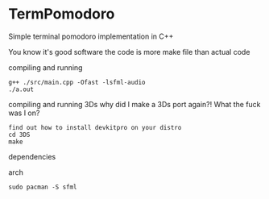 # TermPomodoro
Simple terminal pomodoro implementation in C++ 

You know it's good software the code is more make file than actual code

compiling and running

    g++ ./src/main.cpp -Ofast -lsfml-audio
    ./a.out
    
compiling and running 3Ds why did I make a 3Ds port again?! What the fuck was I on?

    find out how to install devkitpro on your distro 
    cd 3DS
    make

dependencies

arch

    sudo pacman -S sfml
    
